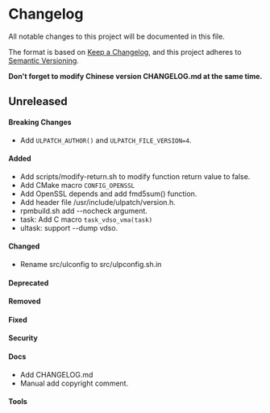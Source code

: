 # Changelog

All notable changes to this project will be documented in this file.

The format is based on [Keep a Changelog](https://keepachangelog.com/en/1.0.0/),
and this project adheres to
[Semantic Versioning](https://semver.org/spec/v2.0.0.html).

**Don't forget to modify Chinese version CHANGELOG.md at the same time.**


## Unreleased

#### Breaking Changes
- Add `ULPATCH_AUTHOR()` and `ULPATCH_FILE_VERSION=4`.
#### Added
- Add scripts/modify-return.sh to modify function return value to false.
- Add CMake macro `CONFIG_OPENSSL`
- Add OpenSSL depends and add fmd5sum() function.
- Add header file /usr/include/ulpatch/version.h.
- rpmbuild.sh add --nocheck argument.
- task: Add C macro `task_vdso_vma(task)`
- ultask: support --dump vdso.
#### Changed
- Rename src/ulconfig to src/ulpconfig.sh.in
#### Deprecated
#### Removed
#### Fixed
#### Security
#### Docs
- Add CHANGELOG.md
- Manual add copyright comment.
#### Tools
